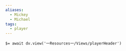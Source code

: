 ```yaml
---
aliases:
  - Mickey
  - Michael
tags:
  - player
---
```


`$= await dv.view('一Resources一/Views/playerHeader')`
